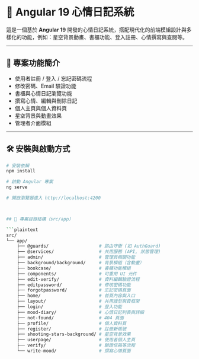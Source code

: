 # 🌟 Angular 19 心情日記系統

這是一個基於 **Angular 19** 開發的心情日記系統，搭配現代化的前端模組設計與多樣化的功能，例如：星空背景動畫、書櫃功能、登入註冊、心情撰寫與查閱等。

---

## 🚀 專案功能簡介

- 使用者註冊 / 登入 / 忘記密碼流程
- 修改密碼、Email 驗證功能
- 書櫃與心情日記瀏覽功能
- 撰寫心情、編輯與刪除日記
- 個人主頁與個人資料頁
- 星空背景與動畫效果
- 管理者介面模組

---

## 🛠️ 安裝與啟動方式

```bash
# 安裝依賴
npm install

# 啟動 Angular 專案
ng serve

# 開啟瀏覽器進入 http://localhost:4200



## 📁 專案目錄結構（src/app）

```plaintext
src/
└── app/
    ├── @guards/                   # 路由守衛 (如 AuthGuard)
    ├── @services/                 # 共用服務 (API, 狀態管理)
    ├── admin/                     # 管理員相關功能
    ├── background/background/     # 背景模組（含動畫）
    ├── bookcase/                  # 書櫃功能模組
    ├── components/                # 可重用 UI 元件
    ├── edit-verify/               # 資料編輯驗證流程
    ├── editpassword/              # 修改密碼功能
    ├── forgotpassword/            # 忘記密碼頁面
    ├── home/                      # 首頁內容與入口
    ├── layout/                    # 共用版型與頁框架
    ├── login/                     # 登入功能
    ├── mood-diary/                # 心情日記列表與詳細
    ├── not-found/                 # 404 頁面
    ├── profile/                   # 個人資料頁
    ├── register/                  # 註冊新帳號
    ├── shooting-stars-background/ # 星空背景效果
    ├── userpage/                  # 使用者個人主頁
    ├── verify/                    # 驗證信箱等流程
    └── write-mood/                # 撰寫心情頁面

